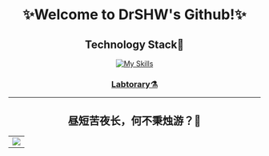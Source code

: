 <div align="center">
  <h1> ✨Welcome to DrSHW's Github!✨ </h1>

<h2>Technology Stack🔮</h2>
  
[![My Skills](https://skillicons.dev/icons?i=js,html,sass,css,ts,vue,astro,vite,webpack,vscode,nodejs,py,django,fastapi,flask,selenium,regex,mysql,mongodb,redis,linux,docker,git,vim,nginx,md,matlab,go,c,cpp,qt,gitlab,powershell,bash)](https://skillicons.dev)

<h3><a href="https://index.drshw.tech/">Labtorary⚗️</a></h3>

<hr/>
<h2>昼短苦夜长，何不秉烛游？🔭</h2>
<!-- GitHub Activity Graph -->
<table align="center">
  <tr>
    <td colspan="2">
      <img src="https://activity-graph.herokuapp.com/graph?username=DrSHW&theme=xcode&bg_color=FF000000&hide_border=true" />
    </td>
  </tr>
</table>

</div>
